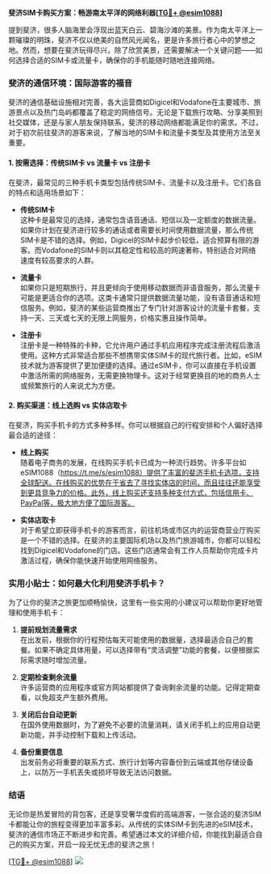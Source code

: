 **斐济SIM卡购买方案：畅游南太平洋的网络利器[[TG💪+ @esim1088](https://t.me/s/esim1088)]**

提到斐济，很多人脑海里会浮现出蓝天白云、碧海沙滩的美景。作为南太平洋上一颗璀璨的明珠，斐济不仅以绝美的自然风光闻名，更是许多旅行者心中的梦想之地。然而，想要在斐济玩得尽兴，除了欣赏美景，还需要解决一个关键问题——如何选择合适的SIM卡或流量卡，确保你的手机能随时随地连接网络。

### 斐济的通信环境：国际游客的福音

斐济的通信基础设施相对完善，各大运营商如Digicel和Vodafone在主要城市、旅游景点以及热门岛屿都覆盖了稳定的网络信号。无论是下载旅行攻略、分享美照到社交媒体，还是与家人朋友保持联系，斐济的移动网络都能满足你的需求。不过，对于初次前往斐济的游客来说，了解当地的SIM卡和流量卡类型及其使用方法至关重要。

#### 1. 按需选择：传统SIM卡 vs 流量卡 vs 注册卡

在斐济，最常见的三种手机卡类型包括传统SIM卡、流量卡以及注册卡。它们各自的特点和适用场景如下：

- **传统SIM卡**  
  这种卡是最常见的选择，通常包含语音通话、短信以及一定额度的数据流量。如果你计划在斐济进行较多的通话或者需要长时间使用数据流量，那么传统SIM卡是不错的选择。例如，Digicel的SIM卡起步价较低，适合预算有限的游客。而Vodafone的SIM卡则以其稳定性和较高的网速著称，特别适合对网络速度有较高要求的人群。

- **流量卡**  
  如果你只是短期旅行，并且更倾向于使用移动数据而非语音服务，那么流量卡可能是更适合你的选项。这类卡通常只提供数据流量功能，没有语音通话和短信服务。例如，斐济的某些运营商推出了专门针对游客设计的流量卡套餐，支持一天、三天或七天的无限上网服务，价格实惠且操作简单。

- **注册卡**  
  注册卡是一种特殊的卡种，它允许用户通过手机应用程序完成注册流程后激活使用。这种方式非常适合那些不想携带实体SIM卡的现代旅行者。比如，eSIM技术就为游客提供了更加便捷的选择。通过eSIM卡，你可以直接在手机设置中激活所需的网络服务，无需更换物理卡。这对于经常更换目的地的商务人士或频繁旅行的人来说尤为方便。

#### 2. 购买渠道：线上选购 vs 实体店取卡

在斐济，购买手机卡的方式多种多样。你可以根据自己的行程安排和个人偏好选择最合适的途径：

- **线上购买**  
  随着电子商务的发展，在线购买手机卡已成为一种流行趋势。许多平台如eSIM1088（https://t.me/s/esim1088）提供了丰富的斐济手机卡选项，支持全球配送。在线购买的优势在于省去了寻找实体店的时间，而且往往还能享受到更具竞争力的价格。此外，线上购买还支持多种支付方式，包括信用卡、PayPal等，极大地方便了国际游客。

- **实体店取卡**  
  对于希望立即获得手机卡的游客而言，前往机场或市区内的运营商营业厅购买是一个不错的选择。在斐济的主要国际机场以及热门旅游城市，你都可以轻松找到Digicel和Vodafone的门店。这些门店通常会有工作人员帮助你完成卡片激活过程，确保你能快速开始使用网络服务。

### 实用小贴士：如何最大化利用斐济手机卡？

为了让你的斐济之旅更加顺畅愉快，这里有一些实用的小建议可以帮助你更好地管理和使用手机卡：

1. **提前规划流量需求**  
   在出发前，根据你的行程预估每天可能使用的数据量，选择最适合自己的套餐。如果不确定具体用量，可以选择带有“灵活调整”功能的套餐，以便根据实际需求随时增加流量。

2. **定期检查剩余流量**  
   许多运营商的应用程序或官方网站都提供了查询剩余流量的功能。记得定期查看，以免超支产生额外费用。

3. **关闭后台自动更新**  
   在国外使用数据时，为了避免不必要的流量消耗，请关闭手机上的应用自动更新功能，并手动控制下载和上传活动。

4. **备份重要信息**  
   出发前务必将重要的联系方式、旅行计划等内容备份到云端或其他存储设备上，以防万一手机丢失或损坏导致无法访问数据。

### 结语

无论你是热爱冒险的背包客，还是享受奢华度假的高端游客，一张合适的斐济SIM卡都能让你的旅程变得更加丰富多彩。从传统的实体SIM卡到先进的eSIM技术，斐济的通信市场正不断进步和完善。希望通过本文的详细介绍，你能找到最适合自己的购买方案，开启一段无忧无虑的斐济之旅！

[[TG💪+ @esim1088](https://t.me/s/esim1088)] ![](https://i.postimg.cc/4NQfJmqS/Snipaste-2025-05-13-00-14-12.png)